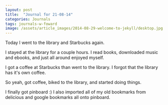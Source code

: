 ```yaml
---
layout: post
title:  "Journal for 21-08-14"
categories: Journals
tags: journals-w-foward
image: /assets/article_images/2014-08-29-welcome-to-jekyll/desktop.jpg
---
```




Today I went to the library and Starbucks again.

I stayed at the library for a couple hours. I read books, downloaded music and ebooks, and just all around enjoyed myself.

I got a coffee at Starbucks than went to the library. I forgot that the library has it's own coffee.

So yeah, got coffee, biked to the library, and started doing things.

I finally got pinboard :) I also imported all of my old bookmarks from delicious and google bookmarks all onto pinboard.